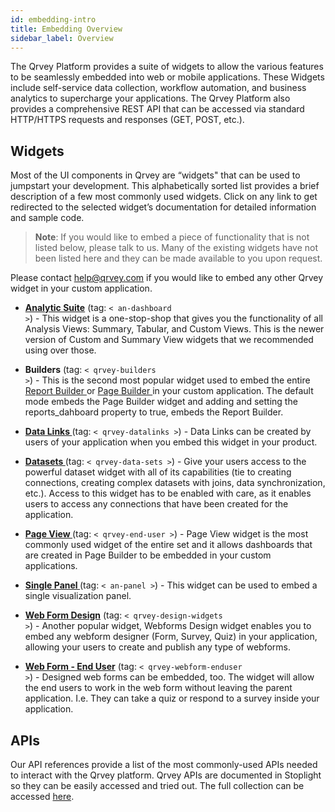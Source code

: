 ```yaml
---
id: embedding-intro
title: Embedding Overview
sidebar_label: Overview
---
```

 
<div style={{textAlign: "justify"}}>
 

The Qrvey Platform provides a suite of widgets to allow the various features to be seamlessly embedded into web or mobile applications. These Widgets include self-service data collection, workflow automation, and business analytics to supercharge your applications. The Qrvey Platform also provides a comprehensive REST API that can be accessed via standard HTTP/HTTPS requests and responses (GET, POST, etc.).


 ## Widgets
Most of the UI components in Qrvey are “widgets" that can be used to jumpstart your development. This alphabetically sorted list provides a brief description of a few most commonly used widgets. Click on any link to get redirected to the selected widget’s documentation for detailed information and sample code.

 
>**Note**: If you would like to embed a piece of functionality that is not listed below, please talk to us. Many of the existing widgets have not been listed here and they can be made available to you upon request.
 
Please contact help@qrvey.com if you would like to embed any other Qrvey widget in your custom application.


* <a href="/docs/version-6.5/embedding/widgets/analytics/analytic-suite/" target="_blank"> <strong>Analytic Suite</strong></a> (tag: <code>&lt; an-dashboard &gt;</code>) - This widget is a one-stop-shop that gives you the functionality of all Analysis Views: Summary, Tabular, and Custom Views. This is the newer version of Custom and Summary View widgets that we recommended using over those.

* <strong>Builders</strong> (tag: <code>&lt; qrvey-builders &gt;</code>) - This is the second most popular widget used to embed the entire <a href="/docs/version-6.5/embedding/widgets/app-building/widget-report-builder/" target="_blank"> Report Builder </a> or <a href="/docs/version-6.5/embedding/widgets/app-building/widget-page-builder/" target="_blank">Page Builder </a> in your custom application. The default mode embeds the Page Builder widget and adding and setting the reports_dahboard property to true, embeds the Report Builder.
 
* <a href="/docs/version-6.5/ui-docs/datasets/datalinks/" target="_blank"><strong>Data Links </strong></a>(tag: <code>&lt; qrvey-datalinks &gt;</code>) - Data Links can be created by users of your application when you embed this widget in your product.
 
* <a href="/docs/version-6.5/ui-docs/datasets/" target="_blank"><strong>Datasets </strong></a> (tag: <code>&lt; qrvey-data-sets &gt;</code>) - Give your users access to the powerful dataset widget with all of its capabilities (tie to creating connections, creating complex datasets with joins, data synchronization, etc.). Access to this widget has to be enabled with care, as it enables users to access any connections that have been created for the application.

* <a href="/docs/version-6.5/embedding/widgets/app-building/widget-page-view/" target="_blank"><strong>Page View </strong></a>(tag: <code>&lt; qrvey-end-user &gt;</code>) - Page View widget is the most commonly used widget of the entire set and it allows dashboards that are created in Page Builder to be embedded in your custom applications.

* <a href="/docs/version-6.5/embedding/widgets/analytics/single-panel/" target="_blank"><strong>Single Panel </strong></a> (tag: <code>&lt; an-panel &gt;</code>) - This widget can be used to embed a single visualization panel.

* <a href="/docs/version-6.5/embedding/widgets/data-sources/widget-webforms/" target="_blank"><strong>Web Form Design</strong></a> (tag: <code>&lt; qrvey-design-widgets &gt;</code>) - Another popular widget, Webforms Design widget enables you to embed any webform designer (Form, Survey, Quiz) in your application, allowing your users to create and publish any type of webforms.

* <a href="/docs/version-6.5/embedding/widgets/data-sources/web-form-end-user" target="_blank"><strong>Web Form - End User</strong></a> (tag: <code>&lt; qrvey-webform-enduser &gt;</code>) - Designed web forms can be embedded, too. The widget will allow the end users to work in the web form without leaving the parent application. I.e. They can take a quiz or respond to a survey inside your application.
 
## APIs
Our API references provide a list of the most commonly-used APIs needed to interact with the Qrvey platform. Qrvey APIs are documented in Stoplight so they can be easily accessed and tried out. The full collection can be accessed <a href="https://qrvey.stoplight.io/docs/qrvey-api-doc/">here</a>.
 
</div>